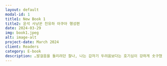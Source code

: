 ```yaml
---
layout: default
modal-id: 1
title1: New Book 1
title2: 운석 사냥꾼 진유하 아쿠아 행성편
date: 2024-03-29
img: book1.jpeg
alt: image-alt
project-date: March 2024
client: Readers
category: E-book
description: …발걸음을 돌리려던 찰나, 나는 갑자기 두려움보다는 호기심이 강하게 솟구쳤다. 결국 운석 사냥꾼이 되어 내가 모험의 길을 선택한 것은 아무도 쉽게 보지 못한 미지의 세계를 탐험해 보고 싶었던 마음에서 시작된 것이 아니었나? 진로를 바꾸어 새로운 직업을 선택했었던 그 당시의 나의 초심을 떠올려 보았다. 지난 몇 년 동안 전 세계를 누비며 경험을 쌓아온 나는, 이런 불확실한 위험에도 발길을 돌려야 할 만큼 나약하지 않을 것이다. 나의 탐구 본능을 무시하고 등을 돌리기에는 무언가 엄청난 것이 안에 있을 거라는 강한 확신이 들었다. 나는 나도 모르게 발걸음을 돌려 통로 쪽으로 향했다… <br/><br/>20XX년, 한국. 진유하는 운석을 채취해 파는 일을 하는 '운석 사냥꾼'이다. 어느 날, 운석이 떨어졌을 것이라는 신호음을 듣고 인공지능 비서 프리멀과 함께 우유트 사막으로 향한다. 하지만 아무리 찾아도 운석은커녕 아무것도 보이지 않는데∙∙∙. 도대체 어떻게 된 영문일까? 지구의 환경 문제를 해결하기 위한 가설을 담은 SF 소설. <br/><br/>저자 ｜ 이은조, 박정빈<br/><br/>편집 ｜ 이은조, 박정빈<br/><br/>표지 디자인 ｜ 이은조<br/><br/>삽화 ｜ 이은조<br/><br/>펴낸이 ｜ 이은조<br/><br/>발행일 ｜ 2024년 3월 29일<br/><br/>가격 ｜ 8,000원<br/><br/>관련 키워드 ｜ SF, SF소설, 과학, 소설, 환경, 외계인, 모험
---
```

